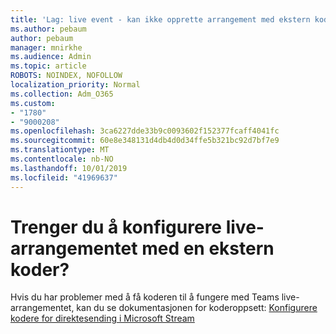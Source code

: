 ```yaml
---
title: 'Lag: live event - kan ikke opprette arrangement med ekstern koder'
ms.author: pebaum
author: pebaum
manager: mnirkhe
ms.audience: Admin
ms.topic: article
ROBOTS: NOINDEX, NOFOLLOW
localization_priority: Normal
ms.collection: Adm_O365
ms.custom:
- "1780"
- "9000208"
ms.openlocfilehash: 3ca6227dde33b9c0093602f152377fcaff4041fc
ms.sourcegitcommit: 60e8e348131d4db4d0d34ffe5b321bc92d7bf7e9
ms.translationtype: MT
ms.contentlocale: nb-NO
ms.lasthandoff: 10/01/2019
ms.locfileid: "41969637"
---
```

# <a name="need-to-configure-your-live-event-with-an-external-encoder"></a>Trenger du å konfigurere live-arrangementet med en ekstern koder?

Hvis du har problemer med å få koderen til å fungere med Teams live-arrangementet, kan du se dokumentasjonen for koderoppsett: [Konfigurere kodere for direktesending i Microsoft Stream](https://docs.microsoft.com/stream/live-encoder-setup)